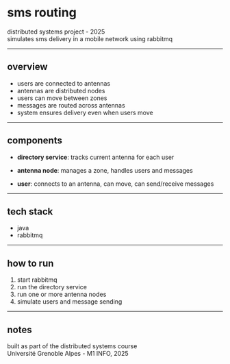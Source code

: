 # sms routing

distributed systems project - 2025  
simulates sms delivery in a mobile network using rabbitmq

---

## overview

- users are connected to antennas
- antennas are distributed nodes
- users can move between zones
- messages are routed across antennas
- system ensures delivery even when users move

---

## components

- **directory service**: tracks current antenna for each user

- **antenna node**: manages a zone, handles users and messages

- **user**: connects to an antenna, can move, can send/receive messages

---

## tech stack

- java
- rabbitmq

---

## how to run

1. start rabbitmq
2. run the directory service
3. run one or more antenna nodes
4. simulate users and message sending

---

## notes

built as part of the distributed systems course  
Université Grenoble Alpes - M1 INFO, 2025
